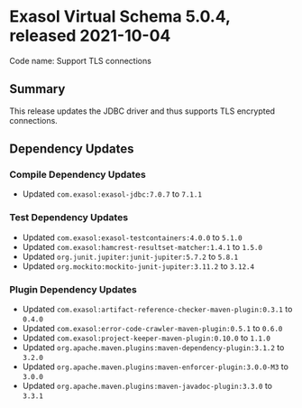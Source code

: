 # Exasol Virtual Schema 5.0.4, released 2021-10-04

Code name: Support TLS connections

## Summary

This release updates the JDBC driver and thus supports TLS encrypted connections.

## Dependency Updates

### Compile Dependency Updates

* Updated `com.exasol:exasol-jdbc:7.0.7` to `7.1.1`

### Test Dependency Updates

* Updated `com.exasol:exasol-testcontainers:4.0.0` to `5.1.0`
* Updated `com.exasol:hamcrest-resultset-matcher:1.4.1` to `1.5.0`
* Updated `org.junit.jupiter:junit-jupiter:5.7.2` to `5.8.1`
* Updated `org.mockito:mockito-junit-jupiter:3.11.2` to `3.12.4`

### Plugin Dependency Updates

* Updated `com.exasol:artifact-reference-checker-maven-plugin:0.3.1` to `0.4.0`
* Updated `com.exasol:error-code-crawler-maven-plugin:0.5.1` to `0.6.0`
* Updated `com.exasol:project-keeper-maven-plugin:0.10.0` to `1.1.0`
* Updated `org.apache.maven.plugins:maven-dependency-plugin:3.1.2` to `3.2.0`
* Updated `org.apache.maven.plugins:maven-enforcer-plugin:3.0.0-M3` to `3.0.0`
* Updated `org.apache.maven.plugins:maven-javadoc-plugin:3.3.0` to `3.3.1`
